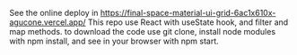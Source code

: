 See the online deploy in https://final-space-material-ui-grid-6ac1x610x-agucone.vercel.app/
This repo use React with useState hook, and filter and map methods.
to download the code use git clone, install node modules with npm install, and see in your browser with npm start.
